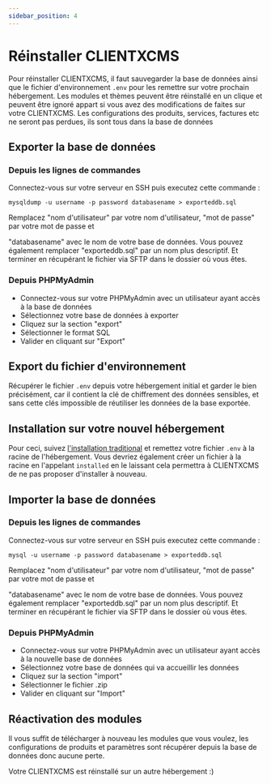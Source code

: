 ```yaml
---
sidebar_position: 4
--- 
```

# Réinstaller CLIENTXCMS

Pour réinstaller CLIENTXCMS, il faut sauvegarder la base de données ainsi que le fichier d'environnement `.env` pour les remettre sur votre prochain hébergement.
Les modules et thèmes peuvent être réinstallé en un clique et peuvent être ignoré appart si vous avez des modifications de faites sur votre CLIENTXCMS.
Les configurations des produits, services, factures etc ne seront pas perdues, ils sont tous dans la base de données
## Exporter la base de données
### Depuis les lignes de commandes
Connectez-vous sur votre serveur en SSH puis executez cette commande : 

`mysqldump -u username -p password databasename > exporteddb.sql`

Remplacez "nom d'utilisateur" par votre nom d'utilisateur, "mot de passe" par votre mot de passe et

"databasename" avec le nom de votre base de données. Vous pouvez également remplacer "exporteddb.sql" par un nom plus descriptif.
Et terminer en récupérant le fichier via SFTP dans le dossier où vous êtes.

### Depuis PHPMyAdmin
- Connectez-vous sur votre PHPMyAdmin avec un utilisateur ayant accès à la base de données
- Sélectionnez votre base de données à exporter
- Cliquez sur la section "export"
- Sélectionner le format SQL
- Valider en cliquant sur "Export"

## Export du fichier d'environnement
Récupérer le fichier `.env` depuis votre hébergement initial et garder le bien précisément, car il contient la clé de chiffrement des données sensibles, et sans cette clés impossible de réutiliser les données de la base exportée.


## Installation sur votre nouvel hébergement
Pour ceci, suivez [l'installation traditional](../installation/Installation-du-Cms.md) et remettez votre fichier `.env` à la racine de l'hébergement.
Vous devriez également créer un fichier à la racine en l'appelant `installed` en le laissant cela permettra à CLIENTXCMS de ne pas proposer d'installer à nouveau. 

## Importer la base de données
### Depuis les lignes de commandes
Connectez-vous sur votre serveur en SSH puis executez cette commande :

`mysql -u username -p password databasename > exporteddb.sql`

Remplacez "nom d'utilisateur" par votre nom d'utilisateur, "mot de passe" par votre mot de passe et

"databasename" avec le nom de votre base de données. Vous pouvez également remplacer "exporteddb.sql" par un nom plus descriptif.
Et terminer en récupérant le fichier via SFTP dans le dossier où vous êtes.

### Depuis PHPMyAdmin
- Connectez-vous sur votre PHPMyAdmin avec un utilisateur ayant accès à la nouvelle base de données
- Sélectionnez votre base de données qui va accueillir les données
- Cliquez sur la section "import"
- Sélectionner le fichier .zip
- Valider en cliquant sur "Import"

## Réactivation des modules
Il vous suffit de télécharger à nouveau les modules que vous voulez, les configurations de produits et paramètres sont récupérer depuis la base de données donc aucune perte.

Votre CLIENTXCMS est réinstallé sur un autre hébergement :)